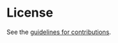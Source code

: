# License

See the
[guidelines for contributions](https://github.com/moq-wg/moq-requirements/blob/main/CONTRIBUTING.md).
